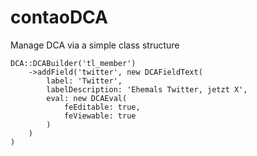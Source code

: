 # contaoDCA

Manage DCA via a simple class structure

```
DCA::DCABuilder('tl_member')
    ->addField('twitter', new DCAFieldText(
        label: 'Twitter',
        labelDescription: 'Ehemals Twitter, jetzt X',
        eval: new DCAEval(
            feEditable: true,
            feViewable: true
        )
    )
)
```